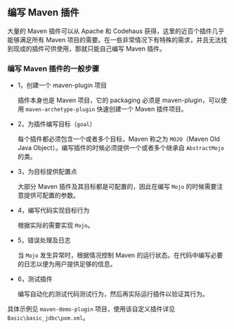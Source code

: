 ## 编写 Maven 插件 ##

大量的 Maven 插件可以从 Apache 和 Codehaus 获得，这里的近百个插件几乎能够满足所有 Maven 项目的需要。在一些非常情况下有特殊的需求，并且无法找到现成的插件可供使用，那就只能自己编写 Maven 插件。


### 编写 Maven 插件的一般步骤 ###

* 1，创建一个 maven-plugin 项目

	插件本身也是 Maven 项目，它的 packaging 必须是 maven-plugin，可以使用 `maven-archetype-plugin` 快速创建一个 Maven 插件项目。

* 2，为插件编写目标（`goal`）

	每个插件都必须包含一个或者多个目标，Maven 称之为 `MOJO`（Maven Old Java Object）。编写插件的时候必须提供一个或者多个继承自 `AbstractMojo` 的类。

* 3，为目标提供配置点

	大部分 Maven 插件及其目标都是可配置的，因此在编写 `Mojo` 的时候需要注意提供可配置的参数。

* 4，编写代码实现目标行为

	根据实际的需要实现 `Mojo`。

* 5，错误处理及日志

	当 `Mojo` 发生异常时，根据情况控制 Maven 的运行状态。在代码中编写必要的日志以便为用户提供足够的信息。

* 6，测试插件

	编写自动化的测试代码测试行为，然后再实际运行插件以验证其行为。

具体示例见 `maven-demo-plugin` 项目，使用该自定义插件详见 `Basic\basic_jdbc\pom.xml`。


